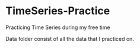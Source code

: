 # TimeSeries-Practice
Practicing Time Series during my free time

Data folder consist of all the data that I practiced on.
